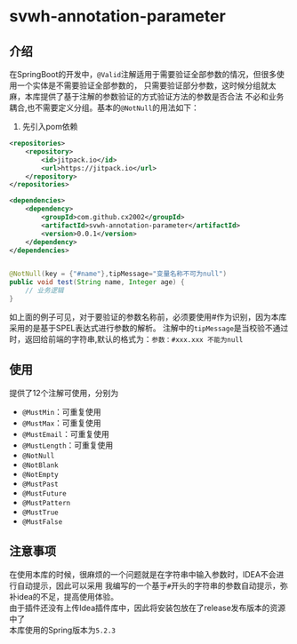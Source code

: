 # svwh-annotation-parameter

## 介绍
在SpringBoot的开发中，`@Valid`注解适用于需要验证全部参数的情况，但很多使用一个实体是不需要验证全部参数的，
只需要验证部分参数，这时候分组就太麻，本库提供了基于注解的参数验证的方式验证方法的参数是否合法
不必和业务耦合,也不需要定义分组。基本的`@NotNull`的用法如下：
1. 先引入pom依赖
```xml
<repositories>
    <repository>
        <id>jitpack.io</id>
        <url>https://jitpack.io</url>
    </repository>
</repositories>

<dependencies>
    <dependency>
        <groupId>com.github.cx2002</groupId>
        <artifactId>svwh-annotation-parameter</artifactId>
        <version>0.0.1</version>
    </dependency>
</dependencies>

```

```java

@NotNull(key = {"#name"},tipMessage="变量名称不可为null")
public void test(String name, Integer age) {
    // 业务逻辑
}
```
如上面的例子可见，对于要验证的参数名称前，必须要使用#作为识别，因为本库采用的是基于SPEL表达式进行参数的解析。
注解中的`tipMessage`是当校验不通过时，返回给前端的字符串,默认的格式为：`参数：#xxx.xxx 不能为null`
## 使用
提供了12个注解可使用，分别为
- `@MustMin`：可重复使用
- `@MustMax`：可重复使用
- `@MustEmail`：可重复使用
- `@MustLength`：可重复使用
- `@NotNull`
- `@NotBlank`
- `@NotEmpty`
- `@MustPast`
- `@MustFuture`
- `@MustPattern`
- `@MustTrue`
- `@MustFalse`

## 注意事项
在使用本库的时候，很麻烦的一个问题就是在字符串中输入参数时，IDEA不会进行自动提示，因此可以采用
我编写的一个基于`#`开头的字符串的参数自动提示，弥补idea的不足，提高使用体验。
<br>
由于插件还没有上传Idea插件库中，因此将安装包放在了release发布版本的资源中了
<br>
本库使用的Spring版本为`5.2.3`

